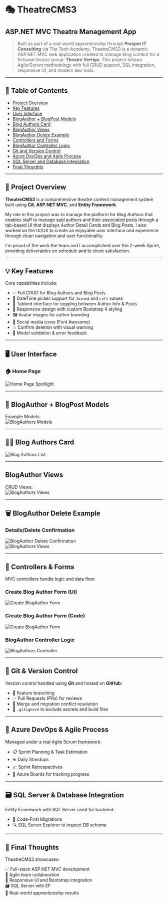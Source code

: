 # 🎭 TheatreCMS3  
## ASP.NET MVC Theatre Management App

> Built as part of a real-world apprenticeship through **Prosper IT Consulting** via *The Tech Academy*, TheatreCMS3 is a dynamic ASP.NET MVC web application created to manage blog content for a fictional theatre group: **Theatre Vertigo**. This project follows Agile/Scrum methodology with full CRUD support, SQL integration, responsive UI, and modern dev tools.

---

## 📑 Table of Contents

- [Project Overview](#project-overview)
- [Key Features](#key-features)
- [User Interface](#user-interface)
- [BlogAuthor + BlogPost Models](#blogauthor--blogpost-models)
- [Blog Authors Card](#blog-authors-card)
- [BlogAuthor Views](#blogauthor-views)
- [BlogAuthor Delete Example](#blogauthor-delete-example)
- [Controllers and Forms](#controllers-and-forms)
- [BlogAuthor Controller Logic](#blogauthor-controller-logic)
- [Git and Version Control](#git-and-version-control)
- [Azure DevOps and Agile Process](#azure-devops-and-agile-process)
- [SQL Server and Database Integration](#sql-server-and-database-integration)
- [Final Thoughts](#final-thoughts)

---

## 🚀 Project Overview

**TheatreCMS3** is a comprehensive theatre content management system built using **C#, ASP.NET MVC**, and **Entity Framework**.

My role in this project was to manage the platform for *Blog Authors* that enables staff to manage said authors and their associated posts through a tab-based UI that displays Author Detail Cards and Blog Posts. I also worked on the UI/UX to create an enjoyable user interface and experience through clean navigation and user functionality.

I'm proud of the work the team and I accomplished over the 2-week Sprint, providing deliverables on schedule and to client satisfaction.

---

## 💡 Key Features

Core capabilities include:

- ✅ Full CRUD for Blog Authors and Blog Posts  
- 📆 DateTime picker support for `Joined` and `Left` values  
- 🎨 Tabbed interface for toggling between Author Info & Posts  
- 📱 Responsive design with custom Bootstrap 4 styling  
- 🖼️ Avatar images for author branding  
- 🔗 Social media icons (Font Awesome)  
- 💥 Confirm deletion with visual warning  
- 🧠 Model validation & error feedback  

---

## 🖥️ User Interface

### 🏠 Home Page  
![Home Page Spotlight](assets/screenshots/Home.png)

---

## 🧠 BlogAuthor + BlogPost Models

Example Models:  
![BlogAuthors Models](assets/screenshots/Models.png)

---

## 🧑‍🎨 Blog Authors Card

![Blog Authors List](assets/screenshots/BlogAuthors.png)

---

## BlogAuthor Views

CRUD Views:  
![BlogAuthors Views](assets/screenshots/CreateEditViews.png)

---

## 🗑️ BlogAuthor Delete Example

### Details/Delete Confirmation  
![BlogAuthor Delete Confirmation](assets/screenshots/Haruki_Murakami_Delete.png)  
![BlogAuthors Views](assets/screenshots/DeleteDetailsViews.png)

---

## 🧠 Controllers & Forms

MVC controllers handle logic and data flow:

### Create Blog Author Form (UI)  
![Create BlogAuthor Form](assets/screenshots/Create2.png)

### Create Blog Author Form (Code)  
![Create BlogAuthor Form](assets/screenshots/Create.png)

### BlogAuthor Controller Logic  
![BlogAuthors Controller](assets/screenshots/Controllers.png)

---

## 🔀 Git & Version Control

Version control handled using **Git** and hosted on **GitHub**:

- 🔄 Feature branching  
- ✅ Pull Requests (PRs) for reviews  
- 🔧 Merge and migration conflict resolution  
- 📄 `.gitignore` to exclude secrets and build files  

---

## 🚀 Azure DevOps & Agile Process

Managed under a real Agile Scrum framework:

- 📋 Sprint Planning & Task Estimation  
- ☕ Daily Standups  
- 📈 Sprint Retrospectives  
- 📌 Azure Boards for tracking progress  

---

## 🗃️ SQL Server & Database Integration

Entity Framework with SQL Server used for backend:

- 🧱 Code-First Migrations  
- 🔍 SQL Server Explorer to inspect DB schema

---

## 📌 Final Thoughts

TheatreCMS3 showcases:

✅ Full-stack ASP.NET MVC development  
🤝 Agile team collaboration  
🧩 Responsive UI and Bootstrap integration  
🗃️ SQL Server with EF  
💼 Real-world apprenticeship results
